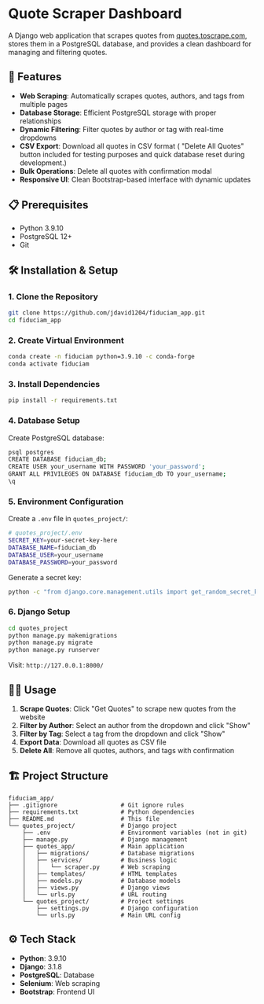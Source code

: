 # Quote Scraper Dashboard

A Django web application that scrapes quotes from [quotes.toscrape.com](https://quotes.toscrape.com), stores them in a PostgreSQL database, and provides a clean dashboard for managing and filtering quotes.

## 🚀 Features

- **Web Scraping**: Automatically scrapes quotes, authors, and tags from multiple pages
- **Database Storage**: Efficient PostgreSQL storage with proper relationships
- **Dynamic Filtering**: Filter quotes by author or tag with real-time dropdowns
- **CSV Export**: Download all quotes in CSV format ( "Delete All Quotes" button included for testing purposes and quick database reset during development.)
- **Bulk Operations**: Delete all quotes with confirmation modal
- **Responsive UI**: Clean Bootstrap-based interface with dynamic updates
    

## 📋 Prerequisites

- Python 3.9.10
- PostgreSQL 12+
- Git

## 🛠️ Installation & Setup

### 1. Clone the Repository

```bash
git clone https://github.com/jdavid1204/fiduciam_app.git
cd fiduciam_app
```

### 2. Create Virtual Environment

```bash
conda create -n fiduciam python=3.9.10 -c conda-forge
conda activate fiduciam
```

### 3. Install Dependencies

```bash
pip install -r requirements.txt
```

### 4. Database Setup

Create PostgreSQL database:

```bash
psql postgres
CREATE DATABASE fiduciam_db;
CREATE USER your_username WITH PASSWORD 'your_password';
GRANT ALL PRIVILEGES ON DATABASE fiduciam_db TO your_username;
\q
```

### 5. Environment Configuration

Create a `.env` file in `quotes_project/`:

```bash
# quotes_project/.env
SECRET_KEY=your-secret-key-here
DATABASE_NAME=fiduciam_db
DATABASE_USER=your_username
DATABASE_PASSWORD=your_password
```

Generate a secret key:
```bash
python -c "from django.core.management.utils import get_random_secret_key; print(get_random_secret_key())"
```

### 6. Django Setup

```bash
cd quotes_project
python manage.py makemigrations
python manage.py migrate
python manage.py runserver
```

Visit: `http://127.0.0.1:8000/`
    

## 🏃‍♂️ Usage

1. **Scrape Quotes**: Click "Get Quotes" to scrape new quotes from the website
2. **Filter by Author**: Select an author from the dropdown and click "Show"
3. **Filter by Tag**: Select a tag from the dropdown and click "Show"
4. **Export Data**: Download all quotes as CSV file
5. **Delete All**: Remove all quotes, authors, and tags with confirmation

## 🏗️ Project Structure

```
fiduciam_app/
├── .gitignore                  # Git ignore rules
├── requirements.txt            # Python dependencies  
├── README.md                   # This file
└── quotes_project/             # Django project
    ├── .env                    # Environment variables (not in git)
    ├── manage.py               # Django management
    ├── quotes_app/             # Main application
    │   ├── migrations/         # Database migrations
    │   ├── services/           # Business logic
    │   │   └── scraper.py      # Web scraping
    │   ├── templates/          # HTML templates
    │   ├── models.py           # Database models
    │   ├── views.py            # Django views
    │   └── urls.py             # URL routing
    └── quotes_project/         # Project settings
        ├── settings.py         # Django configuration
        └── urls.py             # Main URL config
```

## ⚙️ Tech Stack

- **Python**: 3.9.10
- **Django**: 3.1.8
- **PostgreSQL**: Database
- **Selenium**: Web scraping
- **Bootstrap**: Frontend UI

